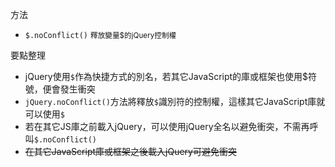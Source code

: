 方法
- `$.noConflict()` <small>釋放變量$的jQuery控制權</small>

要點整理
- jQuery使用`$`作為快捷方式的別名，若其它JavaScript的庫或框架也使用$符號，便會發生衝突
- `jQuery.noConflict()`方法將釋放`$`識別符的控制權，這樣其它JavaScript庫就可以使用`$`
- 若在其它JS庫之前載入jQuery，可以使用jQuery全名以避免衝突，不需再呼叫`$.noConflict()`
- <s>在其它JavaScript庫或框架之後載入jQuery可避免衝突</s>